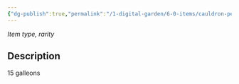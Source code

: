 ```yaml
---
{"dg-publish":true,"permalink":"/1-digital-garden/6-0-items/cauldron-pewter/","tags":["#item","#mundane"]}
---
```


*Item type, rarity*

## Description

15 galleons